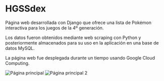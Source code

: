 # HGSSdex
Página web desarrollada con Django que ofrece una lista de Pokémon interactiva para los juegos de la 4º generación.

Los datos fueron obtenidos mediante web scraping con Python y posteriormente almacenados para su uso en la aplicación en una base de datos MySQL.

La página web fue desplegada durante un tiempo usando Google Cloud Computing.

![Página principal](https://i.imgur.com/PRo2pJE.png)
![Página principal 2](https://i.imgur.com/VGJVC3j.png)
